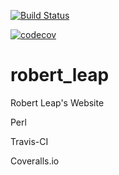 [![Build Status](https://travis-ci.org/rleap/robert_leap.svg?branch=master)](https://travis-ci.org/rleap/robert_leap)

[![codecov](https://codecov.io/gh/rleap/robert_leap/branch/master/graph/badge.svg)](https://codecov.io/gh/rleap/robert_leap)

# robert_leap
Robert Leap's Website

Perl

Travis-CI

Coveralls.io
